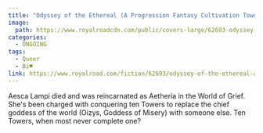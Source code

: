 ```yaml
---
title: "Odyssey of the Ethereal (A Progression Fantasy Cultivation Tower Climb)by Jamie Kojola"
image: 
  path: https://www.royalroadcdn.com/public/covers-large/62693-odyssey-of-the-ethereal-a-progression-fantasy.jpg
categories:
  - ONGOING
tags:
  - Queer
  - Bi♥
link: https://www.royalroad.com/fiction/62693/odyssey-of-the-ethereal-a-progression-fantasy
---
```

Aesca Lampi died and was reincarnated as Aetheria in the World of Grief.  She's been charged with conquering ten Towers to replace the chief goddess of the world (Oizys, Goddess of Misery) with someone else.  Ten Towers, when most never complete one?